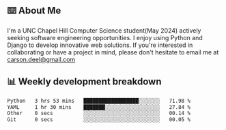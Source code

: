 ## ⌨️ About Me
I'm a UNC Chapel Hill Computer Science student(May 2024) actively seeking software engineering opportunities. I enjoy using Python and Django to develop innovative web solutions. If you're interested in collaborating or have a project in mind, please don't hesitate to email me at carson.deel@gmail.com

## 📊 Weekly development breakdown

<!--START_SECTION:waka-->

```txt
Python   3 hrs 53 mins   ██████████████████░░░░░░░   71.98 %
YAML     1 hr 30 mins    ███████░░░░░░░░░░░░░░░░░░   27.84 %
Other    0 secs          ░░░░░░░░░░░░░░░░░░░░░░░░░   00.14 %
Git      0 secs          ░░░░░░░░░░░░░░░░░░░░░░░░░   00.05 %
```

<!--END_SECTION:waka-->

